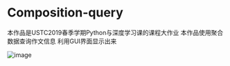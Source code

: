 # Composition-query
本作品是USTC2019春季学期Python与深度学习课的课程大作业
本作品使用聚合数据查询作文信息
利用GUI界面显示出来



![image](https://github.com/Tangpearl/Composition-query/blob/master/python%E5%B0%8F%E8%A7%86%E9%A2%91_Moment.jpg)





